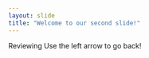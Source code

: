 ```yaml
---
layout: slide
title: "Welcome to our second slide!"
---
```

Reviewing
Use the left arrow to go back!
